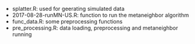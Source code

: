 * splatter.R: used for geerating simulated data
* 2017-08-28-runMN-US.R: function to run the metaneighbor algorithm
* func_data.R: some preprocessing functions
* pre_processing.R: data loading, preprocessing and metaneighbor running
